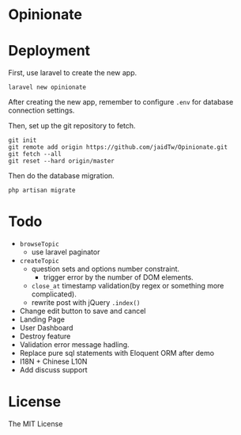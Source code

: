 # Opinionate

# Deployment
First, use laravel to create the new app.

```
laravel new opinionate
```

After creating the new app, remember to configure `.env` for database connection settings.

Then, set up the git repository to fetch.

```
git init
git remote add origin https://github.com/jaidTw/Opinionate.git
git fetch --all
git reset --hard origin/master
```

Then do the database migration.

```
php artisan migrate
```

# Todo
* `browseTopic`
    * use laravel paginator
* `createTopic`
    * question sets and options number constraint.
        - trigger error by the number of DOM elements.
    * `close_at` timestamp validation(by regex or something more complicated).
    * rewrite post with jQuery `.index()`
* Change edit button to save and cancel
* Landing Page
* User Dashboard
* Destroy feature
* Validation error message hadling.
* Replace pure sql statements with Eloquent ORM after demo
* I18N + Chinese L10N
* Add discuss support

# License
The MIT License